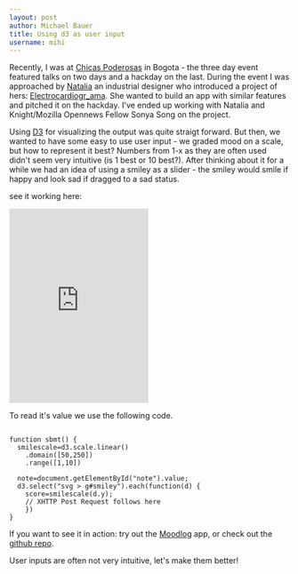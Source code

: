 ```yaml
---
layout: post
author: Michael Bauer
title: Using d3 as user input
username: mihi
---
```


Recently, I was at [Chicas Poderosas](http://chicaspoderosas.org/) in
Bogota - the three day event featured talks on two days and a hackday on
the last. During the event I was approached by
[Natalia](http://cuyabracadabra.wordpress.com/) an industrial designer who
introduced a project of hers:
[Electrocardiogr_ama](http://cuyabracadabra.wordpress.com/electrocardiograma-%C2%B7-%C2%B7-%C2%B7/).
She wanted to build an app with similar features and pitched it on the
hackday.  I've ended up working with Natalia and Knight/Mozilla Opennews Fellow Sonya
Song on the project.

Using [D3](http://d3js.org) for visualizing the output was quite straigt
forward. But then, we wanted to have some easy to use user input - we
graded mood on a scale, but how to represent it best? Numbers from 1-x as
they are often used didn't seem very intuitive (is 1 best or 10 best?).
After thinking about it for a while we had an idea of using a smiley as a
slider - the smiley would smile if happy and look sad if dragged to a sad
status.

see it working here:

<iframe src="http://sonya2song.github.io/moodlog/input.html" width="250"
height="350" frameborder="0"></iframe>

To read it's value we use the following code.

<pre><code class="javascript">
function sbmt() {
  smilescale=d3.scale.linear()
    .domain([50,250])
    .range([1,10])

  note=document.getElementById("note").value;
  d3.select("svg > g#smiley").each(function(d) {
    score=smilescale(d.y);
    // XHTTP Post Request follows here
    })
}
</code></pre>

If you want to see it in action: try out the
[Moodlog](http://moodlogr.appspot.com) app, or check out the
[github repo](https://github.com/sonya2song/moodlog). 

User inputs are often not very intuitive, let's make them better!
